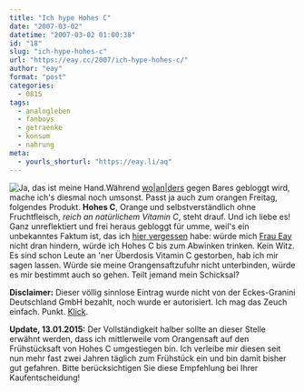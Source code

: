 ```yaml
---
title: "Ich hype Hohes C"
date: "2007-03-02"
datetime: "2007-03-02 01:00:38"
id: "18"
slug: "ich-hype-hohes-c"
url: "https://eay.cc/2007/ich-hype-hohes-c/"
author: "eay"
format: "post"
categories:
  - 0815
tags:
  - analogleben
  - fanboys
  - getraenke
  - konsum
  - nahrung
meta:
  - yourls_shorturl: "https://eay.li/aq"
---
```


![](/uploads/2007/hohesc.jpg "Ja, das ist meine Hand.")Während [wo](http://www.nerdcore.de/wp/2007/03/02/rene-und-die-playstation-3/)|[an](http://www.whudat.de/?p=858)|[ders](http://www.qlod.org/weltfrieden/?p=293) gegen Bares gebloggt wird, mache ich's diesmal noch umsonst. Passt ja auch zum orangen Freitag, folgendes Produkt. **Hohes C**, Orange und selbstverständlich ohne Fruchtfleisch, _reich an natürlichem Vitamin C_, steht drauf. Und ich liebe es! Ganz unreflektiert und frei heraus gebloggt für umme, weil's ein unbekanntes Faktum ist, das ich [hier vergessen](http://eay.cc/blog/2007/02/zehn_fakten_ube.shtml) habe: würde mich [Frau Eay](http://spaetz.eayz.net/) nicht dran hindern, würde ich Hohes C bis zum Abwinken trinken. Kein Witz. Es sind schon Leute an 'ner Überdosis Vitamin C gestorben, hab ich mir sagen lassen. Würde sie meine Orangensaftzufuhr nicht unterbinden, würde es mir bestimmt auch so gehen. Teilt jemand mein Schicksal?

**Disclaimer:** Dieser völlig sinnlose Eintrag wurde nicht von der Eckes-Granini Deutschland GmbH bezahlt, noch wurde er autorisiert. Ich mag das Zeuch einfach. Punkt. [Klick](http://www.hohes-c.de/).

**Update, 13.01.2015:** Der Vollständigkeit halber sollte an dieser Stelle erwähnt werden, dass ich mittlerweile vom Orangensaft auf den Frühstücksaft von Hohes C umgestiegen bin. Ich verleibe mir diesen seit nun mehr fast zwei Jahren täglich zum Frühstück ein und bin damit bisher gut gefahren. Bitte berücksichtigen Sie diese Empfehlung bei Ihrer Kaufentscheidung!

